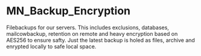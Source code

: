 # MN_Backup_Encryption
Filebackups for our servers. This includes exclusions, databases, mailcowbackup, retention on remote and heavy encryption based on AES256 to ensure safty. Just the latest backup is holed as files, archive and enrypted locally to safe local space.
